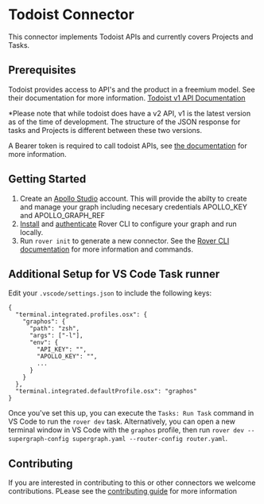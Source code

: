 # Todoist Connector

This connector implements Todoist APIs and currently covers Projects and Tasks.

## Prerequisites

Todoist provides access to API's and the product in a freemium model. See their documentation for more information.
[Todoist v1 API Documentation](https://developer.todoist.com/api/v1)

*Please note that while todoist does have a v2 API, v1 is the latest version as of the time of development.
The structure of the JSON response for tasks and Projects is different between these two versions.

A Bearer token is required to call todoist APIs, see [the documentation](https://www.todoist.com/help/articles/find-your-api-token-Jpzx9IIlB) for more information.

## Getting Started

1. Create an [Apollo Studio](https://studio.apollographql.com/) account. This will provide the abilty to create and manage your graph including necesary credentials APOLLO_KEY and APOLLO_GRAPH_REF
2. [Install](https://www.apollographql.com/docs/rover/getting-started#installation-methods) and [authenticate](https://www.apollographql.com/docs/rover/configuring) Rover CLI to configure your graph and run locally.
3. Run `rover init` to generate a new connector.  See the [Rover CLI documentation](https://www.apollographql.com/docs/rover) for more information and commands.


## Additional Setup for VS Code Task runner

Edit your `.vscode/settings.json` to include the following keys:

```
{
  "terminal.integrated.profiles.osx": {
    "graphos": {
      "path": "zsh",
      "args": ["-l"],
      "env": {
        "API_KEY": "",
        "APOLLO_KEY": "",
        ...
      }
    }
  },
  "terminal.integrated.defaultProfile.osx": "graphos"
}
```

Once you've set this up, you can execute the `Tasks: Run Task` command in VS Code to run the `rover dev` task.
Alternatively, you can open a new terminal window in VS Code with the `graphos` profile, then run `rover dev --supergraph-config supergraph.yaml --router-config router.yaml`.

## Contributing

If you are interested in contributing to this or other connectors we welcome contributions. PLease see the [contributing guide](https://github.com/apollographql/connectors-community?tab=readme-ov-file#contributing-a-connector-to-the-community) for more information
